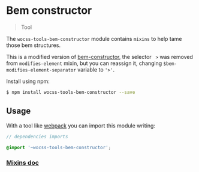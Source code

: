 # Bem constructor

> Tool

The `wocss-tools-bem-constructor` module contains `mixins` to help tame those bem structures.

This is a modified version of [bem-constructor](https://github.com/danielguillan/bem-constructor), the selector ` >` was removed from `modifies-element` mixin, but you can reassign it, changing `$bem-modifies-element-separator` variable to `'>'`.

Install using npm:

```sh
$ npm install wocss-tools-bem-constructor --save
```

## Usage

With a tool like [webpack](https://webpack.github.io/) you can import this module writing:

```scss
// dependencies imports

@import '~wocss-tools-bem-constructor';
```

### [Mixins doc](https://github.com/danielguillan/bem-constructor#blockname-type)
